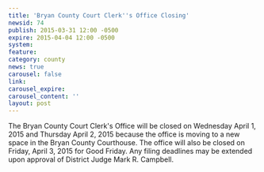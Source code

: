 ```yaml
---
title: 'Bryan County Court Clerk''s Office Closing'
newsid: 74
publish: 2015-03-31 12:00 -0500
expire: 2015-04-04 12:00 -0500
system: 
feature: 
category: county
news: true
carousel: false
link: 
carousel_expire: 
carousel_content: ''
layout: post
---
```

<p><img alt="" src="/news/img/bryan-county-courthouse.png" align="left" /> The Bryan County Court Clerk's Office will be closed on Wednesday April 1, 2015 and Thursday April 2, 2015 because the office is moving to a new space in the Bryan County Courthouse.  The office will also be closed on Friday, April 3, 2015 for Good Friday.  Any filing deadlines may be extended upon approval of District Judge Mark R. Campbell.</p>